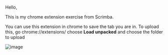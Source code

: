 Hello,

This is my chrome extension exercise from Scrimba.

You can use this extension in chrome to save the tab you are in. To upload this, go chrome://extensions/ choose <b>Load unpacked</b> and choose the folder to upload


![image](https://user-images.githubusercontent.com/36880626/127752529-24328718-6642-4fc8-ad22-303eef8ebcd8.png)
